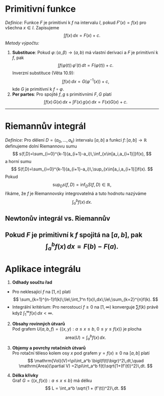 # Primitivní funkce
*Definice:* Funkce $F$ je primitivní k $f$ na intervalu $I$, pokud $F'(x)=f(x)$ pro všechna $x\in I$. Zapisujeme  
$$
\int f(x)\,dx = F(x) + c.
$$
*Metody výpočtu:*  
  1. **Substituce**: Pokud $\varphi\colon(\alpha,\beta)\to(a,b)$ má vlastní derivaci a $F$ je primitivní k $f$, pak  
$$
\int f(\varphi(t))\,\varphi'(t)\,dt = F(\varphi(t)) + c.
$$
Inverzní substituce (Věta 10.9): 
$$
\int f(x)\,dx = G\bigl(\varphi^{-1}(x)\bigr) + c,
$$
kde $G$ je primitivní k $f\circ\varphi$. 
  2. **Per partes**: Pro spojité $f,g$ s primitivními $F,G$ platí  
$$
\int f(x)\,G(x)\,dx + \int F(x)\,g(x)\,dx = F(x)G(x) + c.
$$

---
# Riemannův integrál
*Definice:* Pro dělení $D=(a_0,\dots,a_k)$ intervalu $[a,b]$ a funkci $f\colon[a,b]\to\mathbb R$ definujeme dolní Riemannovu sumu 
$$
s(f,D)=\sum_{i=0}^{k-1}(a_{i+1}-a_i)\,\inf_{x\in[a_i,a_{i+1}]}f(x),
$$
  a horní sumu  
$$
  S(f,D)=\sum_{i=0}^{k-1}(a_{i+1}-a_i)\,\sup_{x\in[a_i,a_{i+1}]}f(x).
$$
  Pokud  
$$
\sup_D s(f,D) = \inf_D S(f,D) \in \mathbb R,
$$
  říkáme, že $f$ je Riemannovsky integrovatelná a tuto hodnotu nazýváme
$$
  \int_a^b f(x)\,dx.
$$
## Newtonův integrál vs. Riemannův
Pokud $F$ je primitivní k $f$ spojitá na $[a,b]$, pak  
$$
  \int_a^b f(x)\,dx = F(b)-F(a).
$$
---
# Aplikace integrálu  
  1. **Odhady součtu řad**  
- Pro neklesající $f$ na $[1,n]$ platí
$$
\sum_{k=1}^{n-1}f(k)\;\le\;\int_1^n f(x)\,dx\;\le\;\sum_{k=2}^{n}f(k).
$$
 - Integrální kritérium: Pro nerostoucí $f\ge0$ na $[1,\infty)$ konverguje $\sum f(k)$ právě když $\int_1^\infty f(x)\,dx<\infty$. 

  2. **Obsahy rovinných útvarů**  
Pod grafem $U(a,b,f)=\{(x,y):a\le x\le b,\;0\le y\le f(x)\}$ je plocha
$$
\mathrm{area}(U)=\int_a^b f(x)\,dx.
$$

  3. **Objemy a povrchy rotačních útvarů**  
Pro rotační těleso kolem osy $x$ pod grafem $y=f(x)\ge0$ na $[a,b]$ platí  
$$
     \mathrm{Vol}(V)=\pi\int_a^b \bigl(f(t)\bigr)^2\,dt,\quad
     \mathrm{Area}(\partial V)
     =2\pi\int_a^b f(t)\sqrt{1+(f'(t))^2}\,dt.
$$
  4. **Délka křivky**  
Graf $G=\{(x,f(x)):a\le x\le b\}$ má délku  
$$
     L = \int_a^b \sqrt{1 + (f'(t))^2}\,dt.
$$
